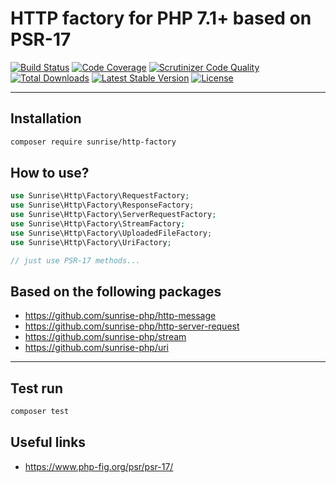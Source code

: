 # HTTP factory for PHP 7.1+ based on PSR-17

[![Build Status](https://circleci.com/gh/sunrise-php/http-factory.svg?style=shield)](https://circleci.com/gh/sunrise-php/http-factory)
[![Code Coverage](https://scrutinizer-ci.com/g/sunrise-php/http-factory/badges/coverage.png?b=master)](https://scrutinizer-ci.com/g/sunrise-php/http-factory/?branch=master)
[![Scrutinizer Code Quality](https://scrutinizer-ci.com/g/sunrise-php/http-factory/badges/quality-score.png?b=master)](https://scrutinizer-ci.com/g/sunrise-php/http-factory/?branch=master)
[![Total Downloads](https://poser.pugx.org/sunrise/http-factory/downloads?format=flat)](https://packagist.org/packages/sunrise/http-factory)
[![Latest Stable Version](https://poser.pugx.org/sunrise/http-factory/v/stable?format=flat)](https://packagist.org/packages/sunrise/http-factory)
[![License](https://poser.pugx.org/sunrise/http-factory/license?format=flat)](https://packagist.org/packages/sunrise/http-factory)

---

## Installation

```bash
composer require sunrise/http-factory
```

## How to use?

```php
use Sunrise\Http\Factory\RequestFactory;
use Sunrise\Http\Factory\ResponseFactory;
use Sunrise\Http\Factory\ServerRequestFactory;
use Sunrise\Http\Factory\StreamFactory;
use Sunrise\Http\Factory\UploadedFileFactory;
use Sunrise\Http\Factory\UriFactory;

// just use PSR-17 methods...
```

## Based on the following packages

* https://github.com/sunrise-php/http-message
* https://github.com/sunrise-php/http-server-request
* https://github.com/sunrise-php/stream
* https://github.com/sunrise-php/uri

---

## Test run

```bash
composer test
```

## Useful links

* https://www.php-fig.org/psr/psr-17/
